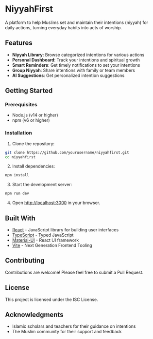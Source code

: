 # NiyyahFirst

A platform to help Muslims set and maintain their intentions (niyyah) for daily actions, turning everyday habits into acts of worship.

## Features

- **Niyyah Library**: Browse categorized intentions for various actions
- **Personal Dashboard**: Track your intentions and spiritual growth
- **Smart Reminders**: Get timely notifications to set your intentions
- **Group Niyyah**: Share intentions with family or team members
- **AI Suggestions**: Get personalized intention suggestions

## Getting Started

### Prerequisites

- Node.js (v14 or higher)
- npm (v6 or higher)

### Installation

1. Clone the repository:
```bash
git clone https://github.com/yourusername/niyyahfirst.git
cd niyyahfirst
```

2. Install dependencies:
```bash
npm install
```

3. Start the development server:
```bash
npm run dev
```

4. Open [http://localhost:3000](http://localhost:3000) in your browser.

## Built With

- [React](https://reactjs.org/) - JavaScript library for building user interfaces
- [TypeScript](https://www.typescriptlang.org/) - Typed JavaScript
- [Material-UI](https://mui.com/) - React UI framework
- [Vite](https://vitejs.dev/) - Next Generation Frontend Tooling

## Contributing

Contributions are welcome! Please feel free to submit a Pull Request.

## License

This project is licensed under the ISC License.

## Acknowledgments

- Islamic scholars and teachers for their guidance on intentions
- The Muslim community for their support and feedback 
